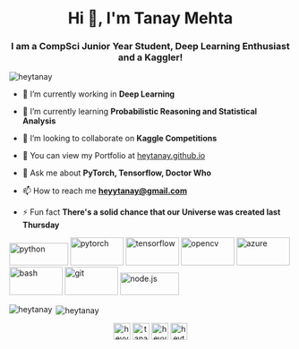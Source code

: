 <h1 align="center">Hi 👋, I'm Tanay Mehta</h1>
<h3 align="center">I am a CompSci Junior Year Student, Deep Learning Enthusiast and a Kaggler!</h3>

<p align="left"> <img src="https://komarev.com/ghpvc/?username=heytanay" alt="heytanay" /> </p>

- 🔭 I’m currently working in **Deep Learning**

- 🌱 I’m currently learning **Probabilistic Reasoning and Statistical Analysis**

- 👯 I’m looking to collaborate on **Kaggle Competitions**

- 📝 You can view my Portfolio at [heytanay.github.io](https://heytanay.github.io)

- 💬 Ask me about **PyTorch, Tensorflow, Doctor Who**

- 📫 How to reach me **heyytanay@gmail.com**

- ⚡ Fun fact **There's a solid chance that our Universe was created last Thursday**

<p align="left">
  <img src="https://www.vectorlogo.zone/logos/python/python-horizontal.svg" alt="python" width="105" height="40"/>
  <img src="https://www.vectorlogo.zone/logos/pytorch/pytorch-ar21.svg" alt="pytorch" width="95" height="50"/>
  <img src="https://www.vectorlogo.zone/logos/tensorflow/tensorflow-ar21.svg" alt="tensorflow" width="95" height="50"/>
  <img src="https://www.vectorlogo.zone/logos/opencv/opencv-ar21.svg" alt="opencv" width="95" height="50"/>
  <img src="https://www.vectorlogo.zone/logos/microsoft_azure/microsoft_azure-ar21.svg" alt="azure" width="95" height="50"/> 
  <img src="https://www.vectorlogo.zone/logos/gnu_bash/gnu_bash-ar21.svg" alt="bash" width="95" height="50"/> 
  <img src="https://www.vectorlogo.zone/logos/git-scm/git-scm-ar21.svg" alt="git" width="95" height="50"/>
  <img src="https://www.vectorlogo.zone/logos/nodejs/nodejs-horizontal.svg" alt="node.js" width="105" height="40"/>
</p>
<p>
  <img align="left" src="https://github-readme-stats.vercel.app/api/top-langs/?username=heytanay&layout=compact&hide=html" alt="heytanay" />
</p>

<p>&nbsp;<img align="center" src="https://github-readme-stats.vercel.app/api?username=heytanay&show_icons=true" alt="heytanay" /></p>

<p align="center">
<a href="https://twitter.com/heyytanay" target="blank"><img align="center" src="https://cdn.jsdelivr.net/npm/simple-icons@3.0.1/icons/twitter.svg" alt="heyytanay" height="30" width="30" /></a>
<a href="https://linkedin.com/in/tanaymehta28" target="blank"><img align="center" src="https://cdn.jsdelivr.net/npm/simple-icons@3.0.1/icons/linkedin.svg" alt="tanaymehta28" height="30" width="30" /></a>
<a href="https://kaggle.com/heyytanay" target="blank"><img align="center" src="https://cdn.jsdelivr.net/npm/simple-icons@3.0.1/icons/kaggle.svg" alt="heyytanay" height="30" width="30" /></a>
<a href="https://instagram.com/heytanay" target="blank"><img align="center" src="https://cdn.jsdelivr.net/npm/simple-icons@3.0.1/icons/instagram.svg" alt="heytanay" height="30" width="30" /></a>
</p>
